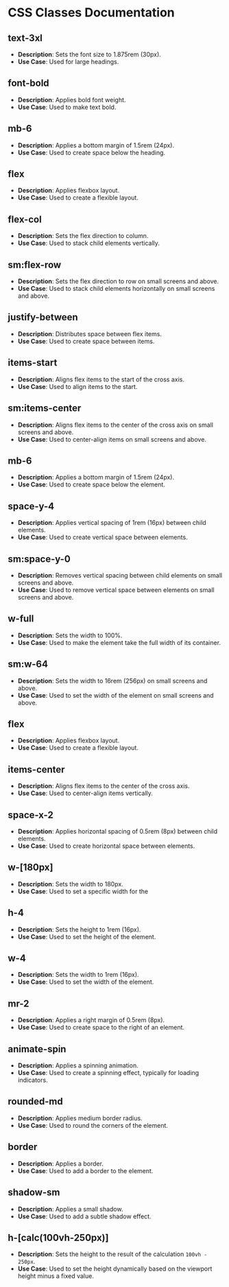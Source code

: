 # CSS Classes Documentation

## text-3xl
- **Description**: Sets the font size to 1.875rem (30px).
- **Use Case**: Used for large headings.

## font-bold
- **Description**: Applies bold font weight.
- **Use Case**: Used to make text bold.

## mb-6
- **Description**: Applies a bottom margin of 1.5rem (24px).
- **Use Case**: Used to create space below the heading.

## flex
- **Description**: Applies flexbox layout.
- **Use Case**: Used to create a flexible layout.

## flex-col
- **Description**: Sets the flex direction to column.
- **Use Case**: Used to stack child elements vertically.

## sm:flex-row
- **Description**: Sets the flex direction to row on small screens and above.
- **Use Case**: Used to stack child elements horizontally on small screens and above.

## justify-between
- **Description**: Distributes space between flex items.
- **Use Case**: Used to create space between items.

## items-start
- **Description**: Aligns flex items to the start of the cross axis.
- **Use Case**: Used to align items to the start.

## sm:items-center
- **Description**: Aligns flex items to the center of the cross axis on small screens and above.
- **Use Case**: Used to center-align items on small screens and above.

## mb-6
- **Description**: Applies a bottom margin of 1.5rem (24px).
- **Use Case**: Used to create space below the element.

## space-y-4
- **Description**: Applies vertical spacing of 1rem (16px) between child elements.
- **Use Case**: Used to create vertical space between elements.

## sm:space-y-0
- **Description**: Removes vertical spacing between child elements on small screens and above.
- **Use Case**: Used to remove vertical space between elements on small screens and above.

## w-full
- **Description**: Sets the width to 100%.
- **Use Case**: Used to make the element take the full width of its container.

## sm:w-64
- **Description**: Sets the width to 16rem (256px) on small screens and above.
- **Use Case**: Used to set the width of the element on small screens and above.

## flex
- **Description**: Applies flexbox layout.
- **Use Case**: Used to create a flexible layout.

## items-center
- **Description**: Aligns flex items to the center of the cross axis.
- **Use Case**: Used to center-align items vertically.

## space-x-2
- **Description**: Applies horizontal spacing of 0.5rem (8px) between child elements.
- **Use Case**: Used to create horizontal space between elements.

## w-[180px]
- **Description**: Sets the width to 180px.
- **Use Case**: Used to set a specific width for the

## h-4
- **Description**: Sets the height to 1rem (16px).
- **Use Case**: Used to set the height of the element.

## w-4
- **Description**: Sets the width to 1rem (16px).
- **Use Case**: Used to set the width of the element.

## mr-2
- **Description**: Applies a right margin of 0.5rem (8px).
- **Use Case**: Used to create space to the right of an element.

## animate-spin
- **Description**: Applies a spinning animation.
- **Use Case**: Used to create a spinning effect, typically for loading indicators.

## rounded-md
- **Description**: Applies medium border radius.
- **Use Case**: Used to round the corners of the element.

## border
- **Description**: Applies a border.
- **Use Case**: Used to add a border to the element.

## shadow-sm
- **Description**: Applies a small shadow.
- **Use Case**: Used to add a subtle shadow effect.

## h-[calc(100vh-250px)]
- **Description**: Sets the height to the result of the calculation `100vh - 250px`.
- **Use Case**: Used to set the height dynamically based on the viewport height minus a fixed value.